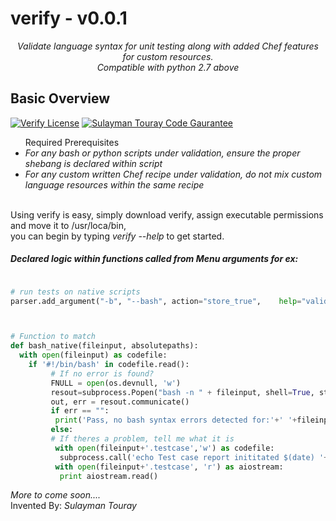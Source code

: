 <p align="center"><h1>verify - v0.0.1</h1></p>
<p align="center"><i>Validate language syntax for unit testing along with added Chef features for custom resources. 
<br />Compatible with python 2.7 above</i></p>


## Basic Overview
[![Verify License](https://img.shields.io/badge/Licensed-Matt%20Trotter-orange.svg)](https://github.com/sudir/verify/blob/master/License.txt)
[![Sulayman Touray Code Gaurantee](https://img.shields.io/badge/Fully%20Tested-v0.0.1-red.svg)]()

<ul> Required Prerequisites 
<li> <i>For any bash or python scripts under validation, ensure the proper shebang is declared within script</i>
<li> <i>For any custom written Chef recipe under validation, do not mix custom language resources within the same recipe</i>
</ul> 

<br />
Using verify is easy, simply download verify, assign executable permissions and move it to /usr/loca/bin, 
<br>you can begin by typing <i>verify --help</i> to get started.

##### Declared logic within functions called from Menu arguments for ex:
```python

# run tests on native scripts
parser.add_argument("-b", "--bash", action="store_true",    help="validate native bash scripts")



# Function to match
def bash_native(fileinput, absolutepaths):  
  with open(fileinput) as codefile:
    if '#!/bin/bash' in codefile.read():
         # If no error is found?
         FNULL = open(os.devnull, 'w')
         resout=subprocess.Popen("bash -n " + fileinput, shell=True, stderr=subprocess.PIPE, stdout=FNULL)
         out, err = resout.communicate()
         if err == "":
          print('Pass, no bash syntax errors detected for:'+' '+fileinput)
         else:
         # If theres a problem, tell me what it is
          with open(fileinput+'.testcase','w') as codefile:
           subprocess.call('echo Test case report inititated $(date) '+'\n'+"echo Fail, bash syntax errors detected for: "+ fileinput+"\n"+"bash -n " + fileinput, shell=True, stderr=codefile, stdout=codefile)
          with open(fileinput+'.testcase', 'r') as aiostream:
           print aiostream.read()

```

<i>More to come soon....</i>
<br />Invented By: <i>Sulayman Touray</i>
